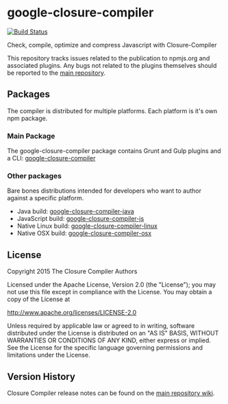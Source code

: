 # google-closure-compiler
[![Build Status](https://travis-ci.org/google/closure-compiler-npm.svg?branch=mono-repo)](https://travis-ci.org/google/closure-compiler-npm)

Check, compile, optimize and compress Javascript with Closure-Compiler

This repository tracks issues related to the publication to npmjs.org and associated plugins.
Any bugs not related to the plugins themselves should be reported to the
[main repository](https://github.com/google/closure-compiler/).

## Packages

The compiler is distributed for multiple platforms. Each platform is it's own npm package.

### Main Package

The google-closure-compiler package contains Grunt and Gulp plugins and a CLI:
[google-closure-compiler](https://github.com/google/closure-compiler-npm/tree/mono-repo/packages/google-closure-compiler)

### Other packages

Bare bones distributions intended for developers who want to author against a specific platform.

 - Java build: [google-closure-compiler-java](https://github.com/google/closure-compiler-npm/tree/mono-repo/packages/google-closure-compiler-java)
 - JavaScript build: [google-closure-compiler-js](https://github.com/google/closure-compiler-npm/tree/mono-repo/packages/google-closure-compiler-js)
 - Native Linux build: [google-closure-compiler-linux](https://github.com/google/closure-compiler-npm/tree/mono-repo/packages/google-closure-compiler-linux)
 - Native OSX build: [google-closure-compiler-osx](https://github.com/google/closure-compiler-npm/tree/mono-repo/packages/google-closure-compiler-osx)

## License
Copyright 2015 The Closure Compiler Authors

Licensed under the Apache License, Version 2.0 (the "License");
you may not use this file except in compliance with the License.
You may obtain a copy of the License at

   http://www.apache.org/licenses/LICENSE-2.0

Unless required by applicable law or agreed to in writing, software
distributed under the License is distributed on an "AS IS" BASIS,
WITHOUT WARRANTIES OR CONDITIONS OF ANY KIND, either express or implied.
See the License for the specific language governing permissions and
limitations under the License.

## Version History
Closure Compiler release notes can be found on the
[main repository wiki](https://github.com/google/closure-compiler/wiki/Binary-Downloads).
